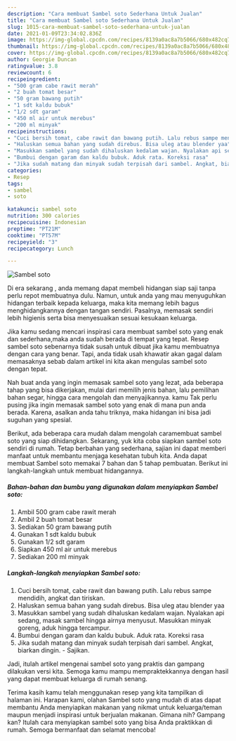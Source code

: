 ```yaml
---
description: "Cara membuat Sambel soto Sederhana Untuk Jualan"
title: "Cara membuat Sambel soto Sederhana Untuk Jualan"
slug: 1015-cara-membuat-sambel-soto-sederhana-untuk-jualan
date: 2021-01-09T23:34:02.836Z
image: https://img-global.cpcdn.com/recipes/8139a0ac8a7b5066/680x482cq70/sambel-soto-foto-resep-utama.jpg
thumbnail: https://img-global.cpcdn.com/recipes/8139a0ac8a7b5066/680x482cq70/sambel-soto-foto-resep-utama.jpg
cover: https://img-global.cpcdn.com/recipes/8139a0ac8a7b5066/680x482cq70/sambel-soto-foto-resep-utama.jpg
author: Georgie Duncan
ratingvalue: 3.8
reviewcount: 6
recipeingredient:
- "500 gram cabe rawit merah"
- "2 buah tomat besar"
- "50 gram bawang putih"
- "1 sdt kaldu bubuk"
- "1/2 sdt garam"
- "450 ml air untuk merebus"
- "200 ml minyak"
recipeinstructions:
- "Cuci bersih tomat, cabe rawit dan bawang putih. Lalu rebus sampe mendidih, angkat dan tiriskan."
- "Haluskan semua bahan yang sudah direbus. Bisa uleg atau blender yaa"
- "Masukkan sambel yang sudah dihaluskan kedalam wajan. Nyalakan api sedang, masak sambel hingga airnya menyusut. Masukkan minyak goreng, aduk hingga tercampur."
- "Bumbui dengan garam dan kaldu bubuk. Aduk rata. Koreksi rasa"
- "Jika sudah matang dan minyak sudah terpisah dari sambel. Angkat, biarkan dingin. Sajikan."
categories:
- Resep
tags:
- sambel
- soto

katakunci: sambel soto 
nutrition: 300 calories
recipecuisine: Indonesian
preptime: "PT21M"
cooktime: "PT57M"
recipeyield: "3"
recipecategory: Lunch

---
```



![Sambel soto](https://img-global.cpcdn.com/recipes/8139a0ac8a7b5066/680x482cq70/sambel-soto-foto-resep-utama.jpg)

Di era  sekarang , anda memang dapat membeli hidangan siap saji tanpa perlu repot membuatnya dulu. Namun, untuk anda yang mau menyuguhkan hidangan terbaik kepada keluarga, maka kita memang lebih bagus menghidangkannya dengan tangan sendiri. Pasalnya, memasak sendiri lebih higienis serta bisa menyesuaikan sesuai kesukaan keluarga.

Jika kamu sedang mencari inspirasi cara membuat sambel soto yang enak dan sederhana,maka anda sudah berada di tempat yang tepat. Resep sambel soto  sebenarnya tidak susah untuk dibuat jika kamu membuatnya dengan cara yang benar. Tapi, anda tidak usah khawatir akan gagal dalam memasaknya 
sebab dalam artikel ini kita akan mengulas sambel soto dengan tepat.  



Nah buat anda yang ingin memasak sambel soto yang lezat, ada beberapa tahap yang bisa dikerjakan, mulai dari memilih jenis bahan, lalu pemilihan bahan segar, hingga cara mengolah dan menyajikannya. kamu Tak perlu pusing jika ingin memasak sambel soto yang enak di mana pun anda berada. Karena, asalkan anda  tahu triknya, maka hidangan ini bisa jadi suguhan yang spesial.

Berikut, ada beberapa cara mudah dalam mengolah caramembuat sambel soto yang siap dihidangkan. Sekarang, yuk kita coba siapkan sambel soto sendiri di rumah. Tetap berbahan yang sederhana, sajian ini dapat memberi manfaat untuk membantu menjaga kesehatan tubuh kita. Anda dapat membuat Sambel soto memakai 7 bahan dan 5 tahap pembuatan. Berikut ini langkah-langkah untuk membuat hidangannya.

<!--inarticleads1-->

##### Bahan-bahan dan bumbu yang digunakan dalam menyiapkan Sambel soto:

1. Ambil 500 gram cabe rawit merah
1. Ambil 2 buah tomat besar
1. Sediakan 50 gram bawang putih
1. Gunakan 1 sdt kaldu bubuk
1. Gunakan 1/2 sdt garam
1. Siapkan 450 ml air untuk merebus
1. Sediakan 200 ml minyak




<!--inarticleads2-->

##### Langkah-langkah menyiapkan Sambel soto:

1. Cuci bersih tomat, cabe rawit dan bawang putih. Lalu rebus sampe mendidih, angkat dan tiriskan.
1. Haluskan semua bahan yang sudah direbus. Bisa uleg atau blender yaa
1. Masukkan sambel yang sudah dihaluskan kedalam wajan. Nyalakan api sedang, masak sambel hingga airnya menyusut. Masukkan minyak goreng, aduk hingga tercampur.
1. Bumbui dengan garam dan kaldu bubuk. Aduk rata. Koreksi rasa
1. Jika sudah matang dan minyak sudah terpisah dari sambel. Angkat, biarkan dingin. - Sajikan.




Jadi, itulah artikel mengenai  sambel soto  yang praktis dan gampang dilakukan versi kita. Semoga kamu mampu mempraktekkannya dengan hasil yang dapat membuat keluarga di rumah senang. 

Terima kasih kamu telah menggunakan resep yang kita tampilkan di halaman ini. Harapan kami, olahan  Sambel soto yang mudah di atas dapat membantu Anda menyiapkan makanan yang nikmat untuk keluarga/teman maupun menjadi inspirasi untuk berjualan makanan. Gimana nih? Gampang kan? Itulah cara menyiapkan sambel soto yang bisa Anda praktikkan di rumah. Semoga bermanfaat dan selamat mencoba!

